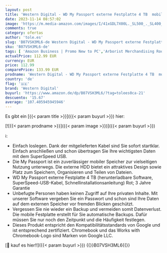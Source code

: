 ```yaml
---
layout: post
title: 'Western Digital - WD My Passport externe Festplatte 4 TB  mobiler Speicher  schlankes Design  herunterladbare Software  automatische Backups  Passwortschutz  Rot - auch kompatibel mit PC  Xbox und PS4'
date: 2023-11-14 08:57:02
image: 'https://m.media-amazon.com/images/I/41xGDL7X00L._SL500_._SL400_.jpg'
comments: true
category: ofertas
author: 'tole.es'
slug: 'B07VSH3ML6-de Western Digital - WD My Passport externe Festplatte 4 TB...'
sku: 'B07VSH3ML6-de'
tags: [ 'Amazon Business | Promo New to PC','Arborist Merchandising Root','Computer & Zubehör','Computer & Zubehör: Produkte mit Umwelt-Label','Datenspeicher','Datenspeicher & Netzwerk','Externe Datenspeicher','Externe Festplatten','IT-Zubehör','Self Service','Special Features Stores','Stores','a4cbee59-f823-40fe-831a-7de64f655f6f_0','a4cbee59-f823-40fe-831a-7de64f655f6f_1301','e26659c6-d1cd-45cb-800b-2f9b432b8572_0','e26659c6-d1cd-45cb-800b-2f9b432b8572_1001','e26659c6-d1cd-45cb-800b-2f9b432b8572_7201','western digital','🇩🇪', ]
actualPrice: 112.99 EUR
currency: EUR
price: 112.99
comparePrice: 133.99 EUR
prodname: 'Western Digital - WD My Passport externe Festplatte 4 TB  mobiler Speicher  schlankes Design  herunterladbare Software  automatische Backups  Passwortschutz  Rot - auch kompatibel mit PC  Xbox und PS4'
country: 'de'
flag: '🇩🇪'
brand: 'Western Digital'
buyurl: 'https://www.amazon.de/dp/B07VSH3ML6/?tag=tolees0ca-21'
descuento: '15.67'
average: '107.405945945946'
---
```


Es gibt ein [{{< param title >}}]({{< param buyurl >}}) hier:

[![{{< param prodname >}}]({{< param image >}})]({{< param buyurl >}})

ℹ️:

- Einfach loslegen. Dank der mitgelieferten Kabel sind Sie sofort startklar. Einfach anschließen und schon übertragen Sie Ihre wichtigsten Daten mit dem SuperSpeed USB.
- Die My Passport ist ein zuverlässiger mobiler Speicher zur vielseitigen Nutzung unterwegs. Die externe HDD bietet ein attraktives Design sowie Platz zum Speichern, Organisieren und Teilen von Dateien.
- WD My Passport externe Festplatte 4 TB (herunterladbare Software, SuperSpeed-USB-Kabel, Schnellinstallationsanleitung) Rot; 3 Jahre Garantie
- Unbefugte Personen haben keinen Zugriff auf Ihre privaten Inhalte. Mit unserer Software vergeben Sie ein Passwort und schon sind Ihre Daten auf dem externen Speicher vor fremden Blicken geschützt.
- Vergessen Sie nie wieder ein Backup und vermeiden somit Datenverlust. Die mobile Festplatte erstellt für Sie automatische Backups. Dafür müssen Sie nur noch den Zeitpunkt und die Häufigkeit festlegen.
- Dieses Produkt entspricht den Kompatibilitätsstandards von Google und ist entsprechend zertifiziert. Chromebook und das Works with Chromebook-Logo sind Marken von Google LLC.

[🛒 kauf es hier!!]({{< param buyurl >}})
{{<world>}}B07VSH3ML6{{</world>}}
